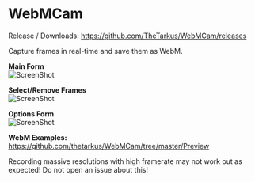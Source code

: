 WebMCam
=======

Release / Downloads:
https://github.com/TheTarkus/WebMCam/releases

Capture frames in real-time and save them as WebM.

<b>Main Form</b><br/>
![ScreenShot](https://raw.githubusercontent.com/thetarkus/WebMCam/master/Preview/FormMain.png)

<b>Select/Remove Frames</b><br/>
![ScreenShot](https://raw.githubusercontent.com/thetarkus/WebMCam/master/Preview/FormOptions.png)

<b>Options Form</b><br/>
![ScreenShot](https://raw.githubusercontent.com/thetarkus/WebMCam/master/Preview/FormShowFrames.png)

<b>WebM Examples:</b><br/>
https://github.com/thetarkus/WebMCam/tree/master/Preview

Recording massive resolutions with high framerate may not work out as expected!
Do not open an issue about this!
